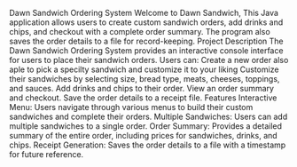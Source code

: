 
Dawn Sandwich Ordering System
Welcome to Dawn Sandwich, 
This Java application allows users to create custom sandwich orders, add drinks and chips, and checkout with a complete order summary. The program also saves the order details to a file for record-keeping.
Project Description
The Dawn Sandwich Ordering System provides an interactive console interface for users to place their sandwich orders. Users can:
Create a new order
also aple to pick a specilty sandwich and customize it to your liking 
Customize their sandwiches by selecting size, bread type, meats, cheeses, toppings, and sauces. Add drinks and chips to their order. View an order summary and checkout. Save the order details to a receipt file. Features
Interactive Menu: Users navigate through various menus to build their custom sandwiches and complete their orders.
Multiple Sandwiches: Users can add multiple sandwiches to a single order.
Order Summary: Provides a detailed summary of the entire order, including prices for sandwiches, drinks, and chips.
Receipt Generation: Saves the order details to a file with a timestamp for future reference.
